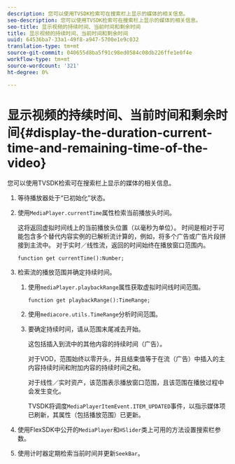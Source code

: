 ```yaml
---
description: 您可以使用TVSDK检索可在搜索栏上显示的媒体的相关信息。
seo-description: 您可以使用TVSDK检索可在搜索栏上显示的媒体的相关信息。
seo-title: 显示视频的持续时间、当前时间和剩余时间
title: 显示视频的持续时间、当前时间和剩余时间
uuid: 64536ba7-33a1-49f8-a947-5700e1e9c032
translation-type: tm+mt
source-git-commit: 040655d8ba5f91c98ed0584c08db226ffe1e0f4e
workflow-type: tm+mt
source-wordcount: '321'
ht-degree: 0%

---
```



# 显示视频的持续时间、当前时间和剩余时间{#display-the-duration-current-time-and-remaining-time-of-the-video}

您可以使用TVSDK检索可在搜索栏上显示的媒体的相关信息。

1. 等待播放器处于“已初始化”状态。
1. 使用`MediaPlayer.currentTime`属性检索当前播放头时间。

   这将返回虚拟时间线上的当前播放头位置（以毫秒为单位）。 时间是相对于可能包含多个替代内容实例的已解析流计算的，例如，将多个广告或广告片段拼接到主流中。 对于实时／线性流，返回的时间始终在播放窗口范围内。

   ```
   function get currentTime():Number;
   ```

1. 检索流的播放范围并确定持续时间。
   1. 使用`mediaPlayer.playbackRange`属性获取虚拟时间线时间范围。

      ```
      function get playbackRange():TimeRange;
      ```

   1. 使用`mediacore.utils.TimeRange`分析时间范围。
   1. 要确定持续时间，请从范围末尾减去开始。

      这包括插入到流中的其他内容的持续时间（广告）。

      对于VOD，范围始终以零开头，并且结束值等于在流（广告）中插入的主内容持续时间和附加内容的持续时间之和。

      对于线性／实时资产，该范围表示播放窗口范围，且该范围在播放过程中会发生变化。

      TVSDK将调度`MediaPlayerItemEvent.ITEM_UPDATED`事件，以指示媒体项已刷新，其属性（包括播放范围）已更新。

1. 使用FlexSDK中公开的`MediaPlayer`和`HSlider`类上可用的方法设置搜索栏参数。

1. 使用计时器定期检索当前时间并更新`SeekBar`。
